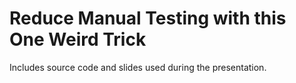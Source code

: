 # Reduce Manual Testing with this One Weird Trick

Includes source code and slides used during the presentation.